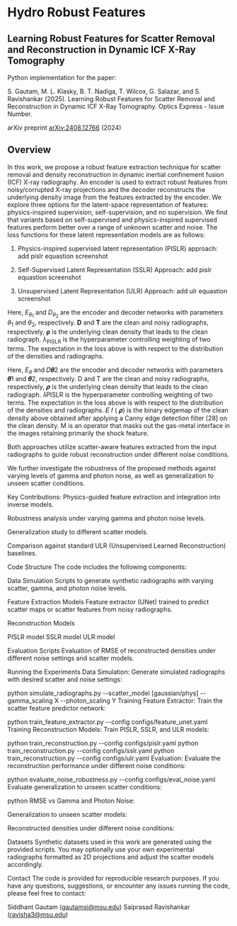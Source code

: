 # Hydro Robust Features
## Learning Robust Features for Scatter Removal and Reconstruction in Dynamic ICF X-Ray Tomography

Python implementation for the paper:

S. Gautam, M. L. Klasky, B. T. Nadiga, T. Wilcox, G. Salazar, and S. Ravishankar (2025). Learning Robust Features for Scatter Removal and Reconstruction in Dynamic ICF X-Ray Tomography. Optics Express - Issue Number.

arXiv preprint [arXiv:2408.12766](https://arxiv.org/abs/2408.12766) (2024)
 


## Overview
In this work, we propose a robust feature extraction technique for scatter removal and density reconstruction in dynamic inertial confinement fusion (ICF) X-ray radiography. An encoder is used to extract robust features from noisy/corrupted X-ray projections and the decoder reconstructs the underlying density image from the features extracted by the encoder. We explore three options for the latent-space representation of features: physics-inspired supervision, self-supervision, and no supervision. We find that variants based on self-supervised and physics-inspired supervised features perform better over a range of unknown scatter and noise. The loss functions for these latent representation models are as follows:


1. Physics-inspired supervised latent representation (PISLR) approach:
add pislr equastion screenshot

2. Self-Supervised Latent Representation (SSLR) Approach:
 add pislr equastion screenshot

3. Unsupervised Latent Representation (ULR) Approach:
   add ulr equastion screenshot


Here, $E_{\theta_1}$ and $D_{\theta_2}$ are the encoder and decoder networks with parameters ${\theta}_1$ and ${\theta}_2$, respectively. $\mathbf{D}$ and $\mathbf{T}$ are the clean and noisy radiographs, respectively, $\bm{\rho}$ is the underlying clean density that leads to the clean radiograph. $\lambda_{\text{PISLR}}$ is the hyperparameter controlling weighting of two terms. The expectation in the loss above is with respect to the distribution of the densities and radiographs.


Here, $E_{\theta}$ and 𝐷𝜽2 are the encoder and decoder networks with parameters 𝜽1 and 𝜽2, respectively.
D and T are the clean and noisy radiographs, respectively, 𝝆 is the underlying clean density
that leads to the clean radiograph. 𝜆PISLR is the hyperparameter controlling weighting of two
terms. The expectation in the loss above is with respect to the distribution of the densities and
radiographs. 𝐸 𝑓 ( 𝝆) is the binary edgemap of the clean density above obtained after applying
a Canny edge detection filter [28] on the clean density. M is an operator that masks out the
gas-metal interface in the images retaining primarily the shock feature.

Both approaches utilize scatter-aware features extracted from the input radiographs to guide robust reconstruction under different noise conditions.

We further investigate the robustness of the proposed methods against varying levels of gamma and photon noise, as well as generalization to unseen scatter conditions.

Key Contributions:
Physics-guided feature extraction and integration into inverse models.

Robustness analysis under varying gamma and photon noise levels.

Generalization study to different scatter models.

Comparison against standard ULR (Unsupervised Learned Reconstruction) baselines.

Code Structure
The code includes the following components:

Data Simulation
Scripts to generate synthetic radiographs with varying scatter, gamma, and photon noise levels.

Feature Extraction Models
Feature extractor (UNet) trained to predict scatter maps or scatter features from noisy radiographs.

Reconstruction Models

PISLR model
SSLR model
ULR model

Evaluation Scripts
Evaluation of RMSE of reconstructed densities under different noise settings and scatter models.

Running the Experiments
Data Simulation:
Generate simulated radiographs with desired scatter and noise settings:


python simulate_radiographs.py --scatter_model [gaussian/phys] --gamma_scaling X --photon_scaling Y
Training Feature Extractor:
Train the scatter feature predictor network:


python train_feature_extractor.py --config configs/feature_unet.yaml
Training Reconstruction Models:
Train PISLR, SSLR, and ULR models:


python train_reconstruction.py --config configs/pislr.yaml
python train_reconstruction.py --config configs/sslr.yaml
python train_reconstruction.py --config configs/ulr.yaml
Evaluation:
Evaluate the reconstruction performance under different noise conditions:


python evaluate_noise_robustness.py --config configs/eval_noise.yaml
Evaluate generalization to unseen scatter conditions:


python
RMSE vs Gamma and Photon Noise:

Generalization to unseen scatter models:

Reconstructed densities under different noise conditions:

Datasets
Synthetic datasets used in this work are generated using the provided scripts.
You may optionally use your own experimental radiographs formatted as 2D projections and adjust the scatter models accordingly.

Contact
The code is provided for reproducible research purposes.
If you have any questions, suggestions, or encounter any issues running the code, please feel free to contact:

Siddhant Gautam (gautamsi@msu.edu)
Saiprasad Ravishankar (ravisha3@msu.edu)
